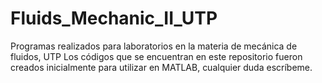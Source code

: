 # Fluids_Mechanic_II_UTP
Programas realizados para laboratorios en la materia de mecánica de fluidos, UTP
Los códigos que se encuentran en este repositorio fueron creados inicialmente para utilizar en MATLAB, cualquier duda escríbeme.
